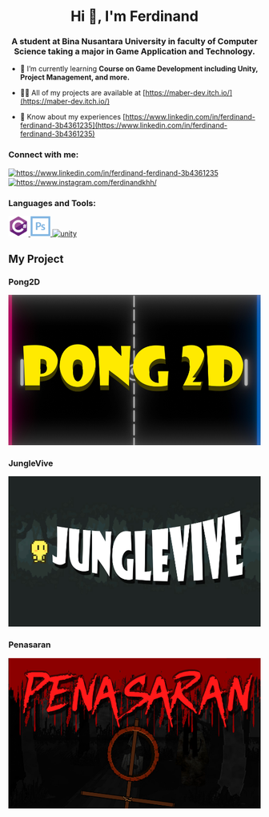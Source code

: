 <h1 align="center">Hi 👋, I'm Ferdinand</h1>
<h3 align="center">A student at Bina Nusantara University in faculty of Computer Science taking a major in Game Application and Technology.</h3>

- 🌱 I’m currently learning **Course on Game Development including Unity, Project Management, and more.**

- 👨‍💻 All of my projects are available at [https://maber-dev.itch.io/](https://maber-dev.itch.io/)

- 📄 Know about my experiences [https://www.linkedin.com/in/ferdinand-ferdinand-3b4361235](https://www.linkedin.com/in/ferdinand-ferdinand-3b4361235)

<h3 align="left">Connect with me:</h3>
<p align="left">
<a href="https://linkedin.com/in/https://www.linkedin.com/in/ferdinand-ferdinand-3b4361235" target="blank"><img align="center" src="https://raw.githubusercontent.com/rahuldkjain/github-profile-readme-generator/master/src/images/icons/Social/linked-in-alt.svg" alt="https://www.linkedin.com/in/ferdinand-ferdinand-3b4361235" height="30" width="40" /></a>
<a href="https://instagram.com/https://www.instagram.com/ferdinandkhh/" target="blank"><img align="center" src="https://raw.githubusercontent.com/rahuldkjain/github-profile-readme-generator/master/src/images/icons/Social/instagram.svg" alt="https://www.instagram.com/ferdinandkhh/" height="30" width="40" /></a>
</p>

<h3 align="left">Languages and Tools:</h3>
<p align="left"> <a href="https://www.w3schools.com/cs/" target="_blank" rel="noreferrer"> <img src="https://raw.githubusercontent.com/devicons/devicon/master/icons/csharp/csharp-original.svg" alt="csharp" width="40" height="40"/> </a> <a href="https://www.photoshop.com/en" target="_blank" rel="noreferrer"> <img src="https://raw.githubusercontent.com/devicons/devicon/master/icons/photoshop/photoshop-line.svg" alt="photoshop" width="40" height="40"/> </a> <a href="https://unity.com/" target="_blank" rel="noreferrer"> <img src="https://www.vectorlogo.zone/logos/unity3d/unity3d-icon.svg" alt="unity" width="40" height="40"/> </a> </p>

<h2 align="left">My Project</h3>

<h3 align="left">Pong2D</h3>

<div align="left">
  <img height="300" src="https://github.com/ferdinandunit/ferdinandunit/blob/main/pong.jpg?raw=true"  />
</div>

<h3 align="left">JungleVive</h3>

<div align="left">
  <img height="300" src="https://github.com/ferdinandunit/ferdinandunit/blob/main/1.jpg?raw=true"  />
</div>

<h3 align="left">Penasaran</h3>

<div align="left">
  <img height="300" src="https://github.com/ferdinandunit/ferdinandunit/blob/main/PENASARAN.jpg?raw=true"  />
</div>

